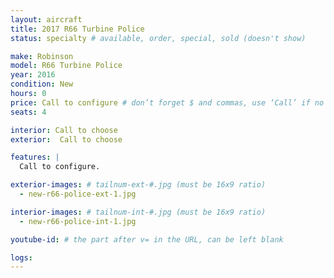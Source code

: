 ```yaml
---
layout: aircraft
title: 2017 R66 Turbine Police
status: specialty # available, order, special, sold (doesn't show)

make: Robinson
model: R66 Turbine Police
year: 2016
condition: New
hours: 0
price: Call to configure # don’t forget $ and commas, use ‘Call’ if no price listed
seats: 4

interior: Call to choose
exterior:  Call to choose

features: |
  Call to configure.

exterior-images: # tailnum-ext-#.jpg (must be 16x9 ratio)
  - new-r66-police-ext-1.jpg

interior-images: # tailnum-int-#.jpg (must be 16x9 ratio)
  - new-r66-police-int-1.jpg

youtube-id: # the part after v= in the URL, can be left blank

logs:
---
```

